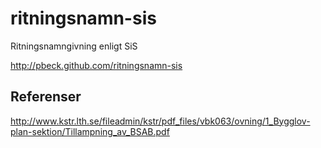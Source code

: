 ritningsnamn-sis
================

Ritningsnamngivning enligt SiS

http://pbeck.github.com/ritningsnamn-sis

## Referenser
http://www.kstr.lth.se/fileadmin/kstr/pdf_files/vbk063/ovning/1_Bygglov-plan-sektion/Tillampning_av_BSAB.pdf
